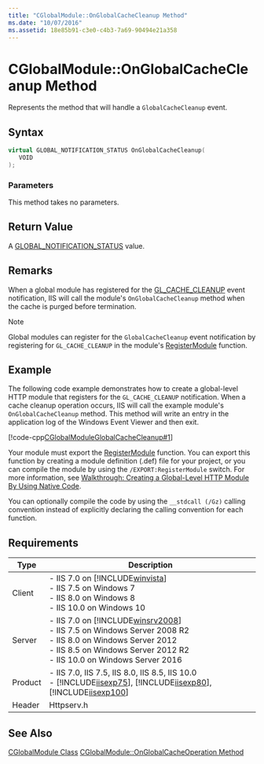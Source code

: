 ```yaml
---
title: "CGlobalModule::OnGlobalCacheCleanup Method"
ms.date: "10/07/2016"
ms.assetid: 18e85b91-c3e0-c4b3-7a69-90494e21a358
---
```

# CGlobalModule::OnGlobalCacheCleanup Method
Represents the method that will handle a `GlobalCacheCleanup` event.  
  
## Syntax  
  
```cpp  
virtual GLOBAL_NOTIFICATION_STATUS OnGlobalCacheCleanup(  
   VOID  
);  
```  
  
### Parameters  
 This method takes no parameters.  
  
## Return Value  
 A [GLOBAL_NOTIFICATION_STATUS](../../web-development-reference/native-code-api-reference/global-notification-status-enumeration.md) value.  
  
## Remarks  
 When a global module has registered for the [GL_CACHE_CLEANUP](../../web-development-reference/native-code-api-reference/request-processing-constants.md) event notification, IIS will call the module's `OnGlobalCacheCleanup` method when the cache is purged before termination.  
  
> [!NOTE]
>  Global modules can register for the `GlobalCacheCleanup` event notification by registering for `GL_CACHE_CLEANUP` in the module's [RegisterModule](../../web-development-reference/native-code-api-reference/pfn-registermodule-function.md) function.  
  
## Example  
 The following code example demonstrates how to create a global-level HTTP module that registers for the `GL_CACHE_CLEANUP` notification. When a cache cleanup operation occurs, IIS will call the example module's `OnGlobalCacheCleanup` method. This method will write an entry in the application log of the Windows Event Viewer and then exit.  
  
 [!code-cpp[CGlobalModuleGlobalCacheCleanup#1](../../../samples/snippets/cpp/VS_Snippets_IIS/IIS7/CGlobalModuleGlobalCacheCleanup/cpp/CGlobalModuleGlobalCacheCleanup.cpp#1)]  
  
 Your module must export the [RegisterModule](../../web-development-reference/native-code-api-reference/pfn-registermodule-function.md) function. You can export this function by creating a module definition (.def) file for your project, or you can compile the module by using the `/EXPORT:RegisterModule` switch. For more information, see [Walkthrough: Creating a Global-Level HTTP Module By Using Native Code](../../web-development-reference/native-code-development-overview/walkthrough-creating-a-global-level-http-module-by-using-native-code.md).  
  
 You can optionally compile the code by using the `__stdcall (/Gz)` calling convention instead of explicitly declaring the calling convention for each function.  
  
## Requirements  
  
|Type|Description|  
|----------|-----------------|  
|Client|-   IIS 7.0 on [!INCLUDE[winvista](../../wmi-provider/includes/winvista-md.md)]<br />-   IIS 7.5 on Windows 7<br />-   IIS 8.0 on Windows 8<br />-   IIS 10.0 on Windows 10|  
|Server|-   IIS 7.0 on [!INCLUDE[winsrv2008](../../wmi-provider/includes/winsrv2008-md.md)]<br />-   IIS 7.5 on Windows Server 2008 R2<br />-   IIS 8.0 on Windows Server 2012<br />-   IIS 8.5 on Windows Server 2012 R2<br />-   IIS 10.0 on Windows Server 2016|  
|Product|-   IIS 7.0, IIS 7.5, IIS 8.0, IIS 8.5, IIS 10.0<br />-   [!INCLUDE[iisexp75](../../web-development-reference/native-code-api-reference/includes/iisexp75-md.md)], [!INCLUDE[iisexp80](../../web-development-reference/native-code-api-reference/includes/iisexp80-md.md)], [!INCLUDE[iisexp100](../../web-development-reference/native-code-api-reference/includes/iisexp100-md.md)]|  
|Header|Httpserv.h|  
  
## See Also  
 [CGlobalModule Class](../../web-development-reference/native-code-api-reference/cglobalmodule-class.md)
 [CGlobalModule::OnGlobalCacheOperation Method](../../web-development-reference/native-code-api-reference/cglobalmodule-onglobalcacheoperation-method.md)
